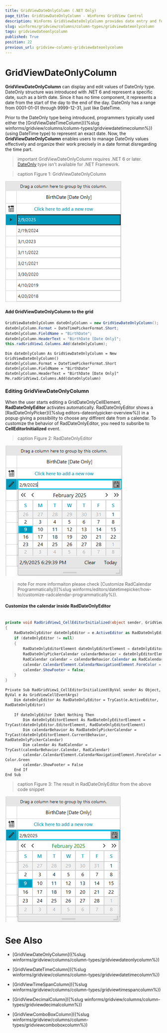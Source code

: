 ```yaml
---
title: GridViewDateOnlyColumn (.NET Only)
page_title: GridViewDateOnlyColumn - WinForms GridView Control
description: WinForms GridViewDateOnlyColumn provides date entry and formatting for DateOnly data type.
slug: winforms/gridview/columns/column-types/gridviewdateonlycolumn
tags: gridviewdateonlycolumn
published: True
position: 22
previous_url: gridview-columns-gridviewdateonlycolumn
---
```


# GridViewDateOnlyColumn 

**GridViewDateOnlyColumn** can display and edit values of DateOnly type. DateOnly structure was introduced with .NET 6 and represent a specific date, such as a birth date. Since it has no time component, it represents a date from the start of the day to the end of the day. DateOnly has a range from 0001-01-01 through 9999-12-31, just like DateTime. 

Prior to the DateOnly type being introduced, programmers typically used either the [GridViewDateTimeColumn]({%slug winforms/gridview/columns/column-types/gridviewdatetimecolumn%}) (using DateTime type) to represent an exact date. Now, the **GridViewDateOnlyColumn** enables users to manage DateOnly values effectively and organize their work precisely in a date format disregarding the time part.

>important GridViewDateOnlyColumn requires .NET 6 or later. [DateOnly](https://learn.microsoft.com/en-us/dotnet/api/system.dateonly?view=net-9.0) type isn't available for .NET Framework.

>caption Figure 1: GridViewDateOnlyColumn

![WinForms RadGridView GridViewDateOnlyColumn](images/gridview-columns-gridviewdateonlycolumn001.png)

#### Add GridViewDateOnlyColumn to the grid

````C#
GridViewDateOnlyColumn dateOnlyColumn = new GridViewDateOnlyColumn();
dateOnlyColumn.Format = DateTimePickerFormat.Short;
dateOnlyColumn.FieldName = "BirthDate";
dateOnlyColumn.HeaderText = "BirthDate [Date Only]";
this.radGridView1.Columns.Add(dateOnlyColumn);

````
````VB.NET
Dim dateOnlyColumn As GridViewDateOnlyColumn = New GridViewDateOnlyColumn()
dateOnlyColumn.Format = DateTimePickerFormat.Short
dateOnlyColumn.FieldName = "BirthDate"
dateOnlyColumn.HeaderText = "BirthDate [Date Only]"
Me.radGridView1.Columns.Add(dateOnlyColumn)

````

### Editing GridViewDateOnlyColumn 

When the user starts editing a GridDateOnlyCellElement, **RadDateOnlyEditor** activates automatically. RadDateOnlyEditor shows a [RadDateOnlyPicker]({%slug editors-dateonlypicker-overview%}) in a popup giving a possibility to choose any diffirent date from a calendar. To customize the behavior of RadDateOnlyEditor, you need to subsribe to **CellEditorInitialized** event. 

>caption Figure 2: RadDateOnlyEditor

![WinForms RadGridView GridViewDateOnlyColumn Editing](images/gridview-columns-gridviewdateonlycolumn002.png)

>note For more informaiton please check [Customize RadCalendar Programmatically]({%slug winforms/editors/datetimepicker/how-to/customize-radcalendar-programmatically%}).

#### Customize the calendar inside RadDateOnlyEditor

````C#

private void RadGridView1_CellEditorInitialized(object sender, GridViewCellEventArgs e)
{
    RadDateOnlyEditor dateOnlyEditor = e.ActiveEditor as RadDateOnlyEditor;
    if (dateOnlyEditor != null)
    {
        RadDateOnlyEditorElement dateOnlyEditorElement = dateOnlyEditor.EditorElement as RadDateOnlyEditorElement;
        RadDateOnlyPickerCalendar calendarBehavior = dateOnlyEditorElement.CurrentBehavior as RadDateOnlyPickerCalendar;
        RadCalendar calendar = calendarBehavior.Calendar as RadCalendar;
        calendar.CalendarElement.CalendarNavigationElement.ForeColor = Color.Green;
        calendar.ShowFooter = false;
    }
}

````
````VB.NET
Private Sub RadGridView1_CellEditorInitialized(ByVal sender As Object, ByVal e As GridViewCellEventArgs)
    Dim dateOnlyEditor As RadDateOnlyEditor = TryCast(e.ActiveEditor, RadDateOnlyEditor)

    If dateOnlyEditor IsNot Nothing Then
        Dim dateOnlyEditorElement As RadDateOnlyEditorElement = TryCast(dateOnlyEditor.EditorElement, RadDateOnlyEditorElement)
        Dim calendarBehavior As RadDateOnlyPickerCalendar = TryCast(dateOnlyEditorElement.CurrentBehavior, RadDateOnlyPickerCalendar)
        Dim calendar As RadCalendar = TryCast(calendarBehavior.Calendar, RadCalendar)
        calendar.CalendarElement.CalendarNavigationElement.ForeColor = Color.Green
        calendar.ShowFooter = False
    End If
End Sub

````

>caption Figure 3: The result in RadDateOnlyEditor from the above code snippet

![WinForms RadGridView GridViewDateOnlyColumn Editing](images/gridview-columns-gridviewdateonlycolumn003.png)

            
# See Also
* [GridViewDateOnlyColumn]({%slug winforms/gridview/columns/column-types/gridviewdateonlycolumn%})

* [GridViewDateTimeColumn]({%slug winforms/gridview/columns/column-types/gridviewdatetimecolumn%})

* [GridViewTimeSpanColumn]({%slug winforms/gridview/columns/column-types/gridviewtimespancolumn%})

* [GridViewDecimalColumn]({%slug winforms/gridview/columns/column-types/gridviewdecimalcolumn%})

* [GridViewComboBoxColumn]({%slug winforms/gridview/columns/column-types/gridviewcomboboxcolumn%})

